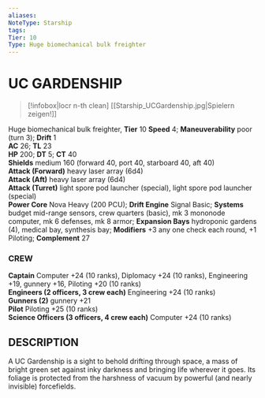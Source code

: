 ```yaml
---
aliases: 
NoteType: Starship
tags: 
Tier: 10
Type: Huge biomechanical bulk freighter
---
```

# UC GARDENSHIP
> [!infobox|locr n-th clean]
>  [[Starship_UCGardenship.jpg|Spielern zeigen!]]
> 
Huge biomechanical bulk freighter, **Tier** 10 
**Speed** 4; **Maneuverability** poor (turn 3); **Drift** 1  
**AC** 26; **TL** 23  
**HP** 200; **DT** 5; **CT** 40  
**Shields** medium 160 (forward 40, port 40, starboard 40, aft 40)  
**Attack (Forward)** heavy laser array (6d4)  
**Attack (Aft)** heavy laser array (6d4)  
**Attack (Turret)** light spore pod launcher (special), light spore pod launcher (special)  
**Power Core** Nova Heavy (200 PCU); **Drift Engine** Signal Basic; **Systems** budget mid-range sensors, crew quarters (basic), mk 3 mononode computer, mk 6 defenses, mk 8 armor; **Expansion Bays** hydroponic gardens (4), medical bay, synthesis bay; **Modifiers** +3 any one check each round, +1 Piloting; **Complement** 27

### CREW

**Captain** Computer +24 (10 ranks), Diplomacy +24 (10 ranks), Engineering +19, gunnery +16, Piloting +20 (10 ranks)  
**Engineers (2 officers, 3 crew each)** Engineering +24 (10 ranks)  
**Gunners (2)** gunnery +21  
**Pilot** Piloting +25 (10 ranks)  
**Science Officers (3 officers, 4 crew each)** Computer +24 (10 ranks)

## DESCRIPTION

A UC Gardenship is a sight to behold drifting through space, a mass of bright green set against inky darkness and bringing life wherever it goes. Its foliage is protected from the harshness of vacuum by powerful (and nearly invisible) forcefields.
